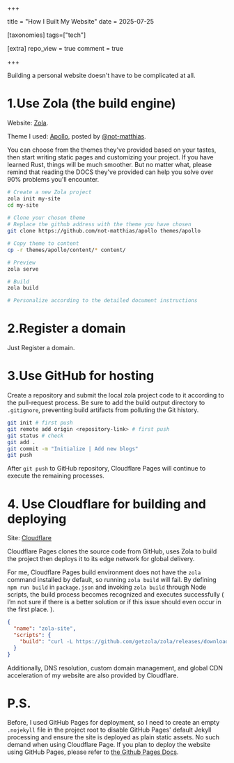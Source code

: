 +++

title = "How I Built My Website"
date = 2025-07-25

[taxonomies]
tags=["tech"]

[extra]
repo_view = true
comment = true

+++

Building a personal website doesn't have to be complicated at all.

# 1.Use Zola (the build engine)

Website: [Zola](https://www.getzola.org/).

Theme I used: [Apollo](https://www.getzola.org/themes/apollo), posted by [@not-matthias](https://github.com/not-matthias). 

You can choose from the themes they've provided based on your tastes, then start writing static pages and customizing your project. If you have learned Rust, things will be much smoother. But no matter what, please remind that reading the DOCS they've provided can help you solve over 90% problems you'll encounter.

```bash
# Create a new Zola project
zola init my-site
cd my-site
 
# Clone your chosen theme
# Replace the github address with the theme you have chosen
git clone https://github.com/not-matthias/apollo themes/apollo

# Copy theme to content
cp -r themes/apollo/content/* content/

# Preview
zola serve

# Build
zola build

# Personalize according to the detailed document instructions
```

# 2.Register a domain

Just Register a domain.

# 3.Use GitHub  for hosting

Create a repository and submit the local zola project code to it according to the pull-request process. Be sure to add the build output directory to `.gitignore`, preventing build artifacts from polluting the Git history.

```bash
git init # first push
git remote add origin <repository-link> # first push
git status # check
git add .
git commit -m "Initialize | Add new blogs"
git push
```

After `git push` to GitHub repository, Cloudflare Pages will continue to execute the remaining processes.

# 4. Use Cloudflare for building and deploying

Site: [Cloudflare](https://www.cloudflare.com/)

Cloudflare Pages clones the source code from GitHub, uses Zola to build the project then deploys it to its edge network for global delivery.

For me, Cloudflare Pages build environment does not have the `zola` command installed by default, so running `zola build` will fail.
By defining `npm run build` in `package.json` and invoking `zola build` through Node scripts, the build process becomes recognized and executes successfully ( I’m not sure if there is a better solution or if this issue should even occur in the first place. ).

```json
{
  "name": "zola-site",
  "scripts": {
    "build": "curl -L https://github.com/getzola/zola/releases/download/v0.21.0/zola-v0.21.0-x86_64-unknown-linux-gnu.tar.gz | tar xz && chmod +x zola && ./zola build"
  }
}
```

Additionally, DNS resolution, custom domain management, and global CDN acceleration of my website are also provided by Cloudflare.

# P.S.

Before, I used GitHub Pages for deployment, so I need to create an empty `.nojekyll` file in the project root to disable GitHub Pages' default Jekyll processing and ensure the site is deployed as plain static assets. No such demand when using Cloudflare Page. If you plan to deploy the website using GitHub Pages, please refer to [the Github Pages Docs](https://docs.github.com/en/pages).
